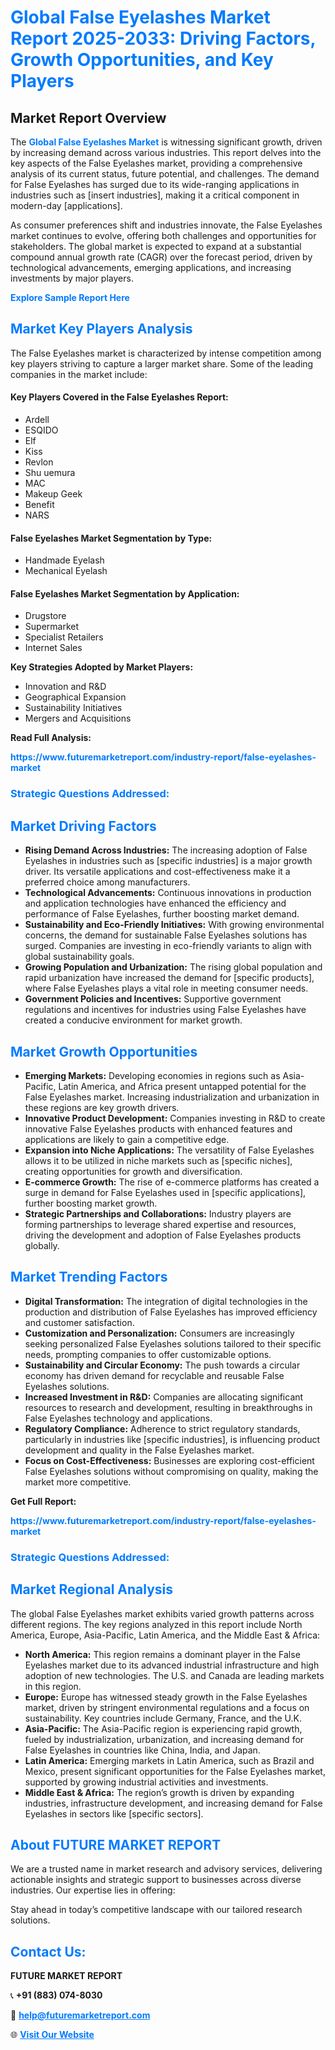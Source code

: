 <h1 style="color: #007BFF;">Global False Eyelashes Market Report 2025-2033: Driving Factors, Growth Opportunities, and Key Players</h1>

<section id="overview">
<h2>Market Report Overview</h2>
<p>The <a href="https://www.futuremarketreport.com/industry-report/false-eyelashes-market" style="color: #007BFF; text-decoration: none;"><strong>Global False Eyelashes Market</strong></a> is witnessing significant growth, driven by increasing demand across various industries. This report delves into the key aspects of the False Eyelashes market, providing a comprehensive analysis of its current status, future potential, and challenges. The demand for False Eyelashes has surged due to its wide-ranging applications in industries such as [insert industries], making it a critical component in modern-day [applications].</p>
<p>As consumer preferences shift and industries innovate, the False Eyelashes market continues to evolve, offering both challenges and opportunities for stakeholders. The global market is expected to expand at a substantial compound annual growth rate (CAGR) over the forecast period, driven by technological advancements, emerging applications, and increasing investments by major players.</p>
</section>

<section id="overview">
<p><a href="https://www.futuremarketreport.com/request-sample/reportId=28252" style="color: #007BFF; text-decoration: none;"><strong>Explore Sample Report Here</strong></a></p>
</section>

<section id="key-players">
<h2 style="color: #007BFF;">Market Key Players Analysis</h2>
<p>The False Eyelashes market is characterized by intense competition among key players striving to capture a larger market share. Some of the leading companies in the market include:</p>
<h4>Key Players Covered in the False Eyelashes Report:</h4>
<ul><li>Ardell</li><li>ESQIDO</li><li>Elf</li><li>Kiss</li><li>Revlon</li><li>Shu uemura</li><li>MAC</li><li>Makeup Geek</li><li>Benefit</li><li>NARS</li></ul>
<h4>False Eyelashes Market Segmentation by Type:</h4>
<ul><li>Handmade Eyelash</li><li>Mechanical Eyelash</li></ul>

<h4>False Eyelashes Market Segmentation by Application:</h4>
<ul><li>Drugstore</li><li>Supermarket</li><li>Specialist Retailers</li><li>Internet Sales</li></ul>
<p><strong>Key Strategies Adopted by Market Players:</strong></p>
<ul>
<li>Innovation and R&D</li>
<li>Geographical Expansion</li>
<li>Sustainability Initiatives</li>
<li>Mergers and Acquisitions</li>
</ul>
</section>

<section>
<p><strong>Read Full Analysis: </strong></p><a href="https://www.futuremarketreport.com/industry-report/false-eyelashes-market" style="color: #007BFF; text-decoration: none;"><strong>https://www.futuremarketreport.com/industry-report/false-eyelashes-market</strong></a>
<h3 style="color: #007BFF;">Strategic Questions Addressed:</h3>
</section>

<section id="driving-factors">
<h2 style="color: #007BFF;">Market Driving Factors</h2>
<ul>
<li><strong>Rising Demand Across Industries:</strong> The increasing adoption of False Eyelashes in industries such as [specific industries] is a major growth driver. Its versatile applications and cost-effectiveness make it a preferred choice among manufacturers.</li>
<li><strong>Technological Advancements:</strong> Continuous innovations in production and application technologies have enhanced the efficiency and performance of False Eyelashes, further boosting market demand.</li>
<li><strong>Sustainability and Eco-Friendly Initiatives:</strong> With growing environmental concerns, the demand for sustainable False Eyelashes solutions has surged. Companies are investing in eco-friendly variants to align with global sustainability goals.</li>
<li><strong>Growing Population and Urbanization:</strong> The rising global population and rapid urbanization have increased the demand for [specific products], where False Eyelashes plays a vital role in meeting consumer needs.</li>
<li><strong>Government Policies and Incentives:</strong> Supportive government regulations and incentives for industries using False Eyelashes have created a conducive environment for market growth.</li>
</ul>
</section>

<section id="growth-opportunities">
<h2 style="color: #007BFF;">Market Growth Opportunities</h2>
<ul>
<li><strong>Emerging Markets:</strong> Developing economies in regions such as Asia-Pacific, Latin America, and Africa present untapped potential for the False Eyelashes market. Increasing industrialization and urbanization in these regions are key growth drivers.</li>
<li><strong>Innovative Product Development:</strong> Companies investing in R&D to create innovative False Eyelashes products with enhanced features and applications are likely to gain a competitive edge.</li>
<li><strong>Expansion into Niche Applications:</strong> The versatility of False Eyelashes allows it to be utilized in niche markets such as [specific niches], creating opportunities for growth and diversification.</li>
<li><strong>E-commerce Growth:</strong> The rise of e-commerce platforms has created a surge in demand for False Eyelashes used in [specific applications], further boosting market growth.</li>
<li><strong>Strategic Partnerships and Collaborations:</strong> Industry players are forming partnerships to leverage shared expertise and resources, driving the development and adoption of False Eyelashes products globally.</li>
</ul>
</section>

<section id="trending-factors">
<h2 style="color: #007BFF;">Market Trending Factors</h2>
<ul>
<li><strong>Digital Transformation:</strong> The integration of digital technologies in the production and distribution of False Eyelashes has improved efficiency and customer satisfaction.</li>
<li><strong>Customization and Personalization:</strong> Consumers are increasingly seeking personalized False Eyelashes solutions tailored to their specific needs, prompting companies to offer customizable options.</li>
<li><strong>Sustainability and Circular Economy:</strong> The push towards a circular economy has driven demand for recyclable and reusable False Eyelashes solutions.</li>
<li><strong>Increased Investment in R&D:</strong> Companies are allocating significant resources to research and development, resulting in breakthroughs in False Eyelashes technology and applications.</li>
<li><strong>Regulatory Compliance:</strong> Adherence to strict regulatory standards, particularly in industries like [specific industries], is influencing product development and quality in the False Eyelashes market.</li>
<li><strong>Focus on Cost-Effectiveness:</strong> Businesses are exploring cost-efficient False Eyelashes solutions without compromising on quality, making the market more competitive.</li>
</ul>
</section>

<section>
<p><strong>Get Full Report: </strong></p><a href="https://www.futuremarketreport.com/industry-report/false-eyelashes-market" style="color: #007BFF; text-decoration: none;"><strong>https://www.futuremarketreport.com/industry-report/false-eyelashes-market</strong></a>
<h3 style="color: #007BFF;">Strategic Questions Addressed:</h3>
</section>


<section id="regional-analysis">
<h2 style="color: #007BFF;">Market Regional Analysis</h2>
<p>The global False Eyelashes market exhibits varied growth patterns across different regions. The key regions analyzed in this report include North America, Europe, Asia-Pacific, Latin America, and the Middle East & Africa:</p>
<ul>
<li><strong>North America:</strong> This region remains a dominant player in the False Eyelashes market due to its advanced industrial infrastructure and high adoption of new technologies. The U.S. and Canada are leading markets in this region.</li>
<li><strong>Europe:</strong> Europe has witnessed steady growth in the False Eyelashes market, driven by stringent environmental regulations and a focus on sustainability. Key countries include Germany, France, and the U.K.</li>
<li><strong>Asia-Pacific:</strong> The Asia-Pacific region is experiencing rapid growth, fueled by industrialization, urbanization, and increasing demand for False Eyelashes in countries like China, India, and Japan.</li>
<li><strong>Latin America:</strong> Emerging markets in Latin America, such as Brazil and Mexico, present significant opportunities for the False Eyelashes market, supported by growing industrial activities and investments.</li>
<li><strong>Middle East & Africa:</strong> The region’s growth is driven by expanding industries, infrastructure development, and increasing demand for False Eyelashes in sectors like [specific sectors].</li>
</ul>
</section>

<footer>
<h2 style="color: #007BFF;">About FUTURE MARKET REPORT</h2>
<p>We are a trusted name in market research and advisory services, delivering actionable insights and strategic support to businesses across diverse industries. Our expertise lies in offering:</p>

<p>Stay ahead in today’s competitive landscape with our tailored research solutions.</p>

<h2 style="color: #007BFF;">Contact Us:</h2>
<p><strong>FUTURE MARKET REPORT</strong></p>
<p>📞 <strong>+91 (883) 074-8030</strong></p>
<p>📧 <strong><a href="mailto:help@futuremarketreport.com" style="color: #007BFF;">help@futuremarketreport.com</a></strong></p>
<p>🌐 <strong><a href="https://www.futuremarketreport.com/" style="color: #007BFF;">Visit Our Website</a></strong></p>
</footer>